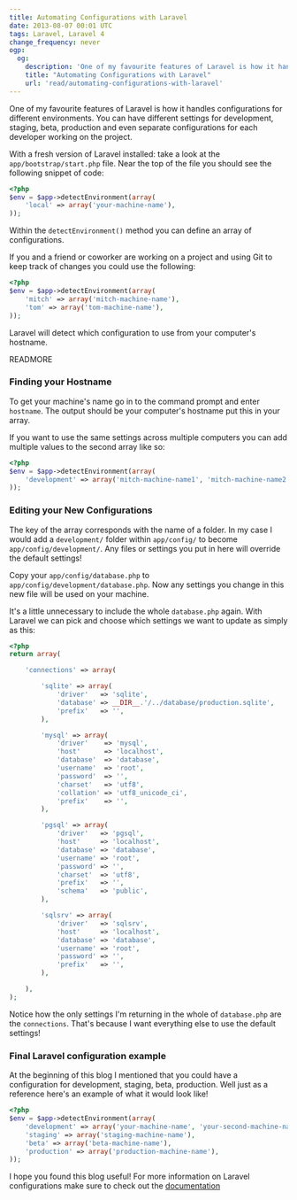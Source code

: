 ```yaml
---
title: Automating Configurations with Laravel
date: 2013-08-07 00:01 UTC
tags: Laravel, Laravel 4
change_frequency: never
ogp:
  og:
    description: 'One of my favourite features of Laravel is how it handles configurations for different environments.  You can have different settings for development, staging, beta, production and even separate configurations for each developer working on the project.'
    title: "Automating Configurations with Laravel"
    url: 'read/automating-configurations-with-laravel'
---
```


One of my favourite features of Laravel is how it handles configurations for different environments.  You can have different settings for development, staging, beta, production and even separate configurations for each developer working on the project.

With a fresh version of Laravel installed: take a look at the ```app/bootstrap/start.php``` file.  Near the top of the file you should see the following snippet of code:

```php
<?php
$env = $app->detectEnvironment(array(
	'local' => array('your-machine-name'),
));
```

Within the ```detectEnvironment()``` method you can define an array of configurations.

If you and a friend or coworker are working on a project and using Git to keep track of changes you could use the following:

```php
<?php
$env = $app->detectEnvironment(array(
	'mitch' => array('mitch-machine-name'),
	'tom' => array('tom-machine-name'),
));
```

Laravel will detect which configuration to use from your computer's hostname.

READMORE

### Finding your Hostname

To get your machine's name go in to the command prompt and enter ```hostname```.  The output should be your computer's hostname put this in your array.  

If you want to use the same settings across multiple computers you can add multiple values to the second array like so:

```php
<?php
$env = $app->detectEnvironment(array(
	'development' => array('mitch-machine-name1', 'mitch-machine-name2'),
));
```

### Editing your New Configurations

The key of the array corresponds with the name of a folder.  In my case I would add a ```development/``` folder within ```app/config/``` to become ```app/config/development/```.  Any files or settings you put in here will override the default settings!

Copy your ```app/config/database.php``` to ```app/config/development/database.php```.  Now any settings you change in this new file will be used on your machine.  

It's a little unnecessary to include the whole ```database.php``` again.  With Laravel we can pick and choose which settings we want to update as simply as this:

```php
<?php
return array(

	'connections' => array(

		'sqlite' => array(
			'driver'   => 'sqlite',
			'database' => __DIR__.'/../database/production.sqlite',
			'prefix'   => '',
		),

		'mysql' => array(
			'driver'    => 'mysql',
			'host'      => 'localhost',
			'database'  => 'database',
			'username'  => 'root',
			'password'  => '',
			'charset'   => 'utf8',
			'collation' => 'utf8_unicode_ci',
			'prefix'    => '',
		),

		'pgsql' => array(
			'driver'   => 'pgsql',
			'host'     => 'localhost',
			'database' => 'database',
			'username' => 'root',
			'password' => '',
			'charset'  => 'utf8',
			'prefix'   => '',
			'schema'   => 'public',
		),

		'sqlsrv' => array(
			'driver'   => 'sqlsrv',
			'host'     => 'localhost',
			'database' => 'database',
			'username' => 'root',
			'password' => '',
			'prefix'   => '',
		),

	),
);
```

Notice how the only settings I'm returning in the whole of ```database.php``` are the ```connections```.  That's because I want everything else to use the default settings!

### Final Laravel configuration example

At the beginning of this blog I mentioned that you could have a configuration for development, staging, beta, production.  Well just as a reference here's an example of what it would look like!

```php
<?php
$env = $app->detectEnvironment(array(
    'development' => array('your-machine-name', 'your-second-machine-name'),
    'staging' => array('staging-machine-name'),
    'beta' => array('beta-machine-name'),
    'production' => array('production-machine-name'),
));
```

I hope you found this blog useful! For more information on Laravel configurations make sure to check out the [documentation](http://laravel.com/docs/configuration)
